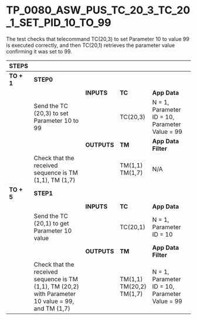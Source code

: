 
# TP_0080_ASW_PUS_TC_20_3_TC_20_1_SET_PID_10_TO_99

The test checks that telecommand TC(20,3) to set Parameter 10 to value 99 is
executed correctly, and then TC(20,1) retrieves the parameter value confirming
it was set to 99.

| STEPS | | | | |
|-------|-|-|-|-|
| **TO + 1** | **STEP0** | | | |
| | | **INPUTS** | **TC** | **App Data** |
| | Send the TC (20,3) to set Parameter 10 to 99 | | TC(20,3) | N = 1, Parameter ID = 10, Parameter Value = 99 |
| | | **OUTPUTS** | **TM** | **App Data Filter** |
| | Check that the received sequence is TM (1,1), TM (1,7) | | TM(1,1)<br>TM(1,7) | N/A |
| **TO + 5** | **STEP1** | | | |
| | | **INPUTS** | **TC** | **App Data** |
| | Send the TC (20,1) to get Parameter 10 value | | TC(20,1) | N = 1, Parameter ID = 10 |
| | | **OUTPUTS** | **TM** | **App Data Filter** |
| | Check that the received sequence is TM (1,1), TM (20,2) with Parameter 10 value = 99, and TM (1,7) | | TM(1,1)<br>TM(20,2)<br>TM(1,7) | N = 1, Parameter ID = 10, Parameter Value = 99 |
